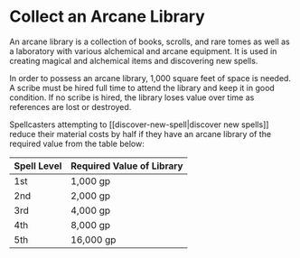 # Collect an Arcane Library

An arcane library is a collection of books, scrolls, and rare tomes as well as a laboratory with various alchemical and arcane equipment. It is used in creating magical and alchemical items and discovering new spells.

In order to possess an arcane library, 1,000 square feet of space is needed. A scribe must be hired full time to attend the library and keep it in good condition. If no scribe is hired, the library loses value over time as references are lost or destroyed.

Spellcasters attempting to [[discover-new-spell|discover new spells]] reduce their material costs by half if they have an arcane library of the required value from the table below:

| Spell Level | Required Value of Library |
| - | - |
| 1st | 1,000 gp |
| 2nd | 2,000 gp |
| 3rd | 4,000 gp |
| 4th | 8,000 gp |
| 5th | 16,000 gp |